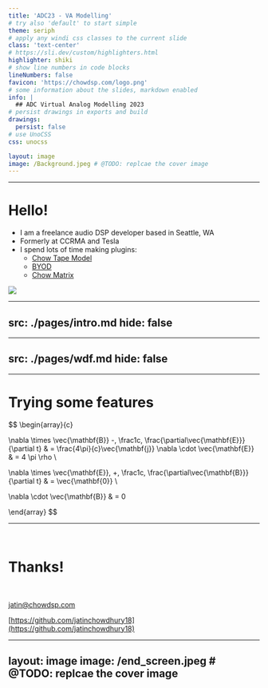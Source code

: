 ```yaml
---
title: 'ADC23 - VA Modelling'
# try also 'default' to start simple
theme: seriph
# apply any windi css classes to the current slide
class: 'text-center'
# https://sli.dev/custom/highlighters.html
highlighter: shiki
# show line numbers in code blocks
lineNumbers: false
favicon: 'https://chowdsp.com/logo.png'
# some information about the slides, markdown enabled
info: |
  ## ADC Virtual Analog Modelling 2023
# persist drawings in exports and build
drawings:
  persist: false
# use UnoCSS
css: unocss

layout: image
image: /Background.jpeg # @TODO: replcae the cover image
---
```


<!-- COVER PAGE -->

---

# Hello!

<div grid="~ cols-2 gap-4">
<div>

- I am a freelance audio DSP developer based in Seattle, WA
- Formerly at CCRMA and Tesla
- I spend lots of time making plugins:
  - [Chow Tape Model](https://github.com/jatinchowdhury18/AnalogTapeModel)
  - [BYOD](https://github.com/Chowdhury-DSP/BYOD)
  - [Chow Matrix](https://github.com/Chowdhury-DSP/ChowMatrix)
</div>
<div>
<img src="/headshot.jpg"/>
</div>
</div>

---
src: ./pages/intro.md
hide: false
---

---
src: ./pages/wdf.md
hide: false
---

---

# Trying some features

$$
\begin{array}{c}

\nabla \times \vec{\mathbf{B}} -\, \frac1c\, \frac{\partial\vec{\mathbf{E}}}{\partial t} &
= \frac{4\pi}{c}\vec{\mathbf{j}}    \nabla \cdot \vec{\mathbf{E}} & = 4 \pi \rho \\

\nabla \times \vec{\mathbf{E}}\, +\, \frac1c\, \frac{\partial\vec{\mathbf{B}}}{\partial t} & = \vec{\mathbf{0}} \\

\nabla \cdot \vec{\mathbf{B}} & = 0

\end{array}
$$

---

<br/>

# Thanks!
<br/>

[jatin@chowdsp.com](mailto:chowdsp@gmail.com)

[https://github.com/jatinchowdhury18](https://github.com/jatinchowdhury18)

---
layout: image
image: /end_screen.jpeg # @TODO: replcae the cover image
---
